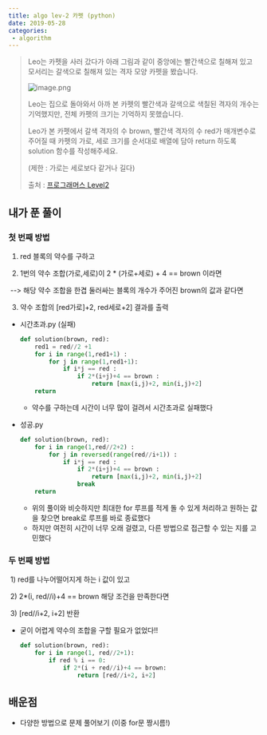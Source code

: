 ```yaml
---
title: algo lev-2 카펫 (python)
date: 2019-05-28
categories:
 - algorithm
---
```






> Leo는 카펫을 사러 갔다가 아래 그림과 같이 중앙에는 빨간색으로 칠해져 있고 모서리는 갈색으로 칠해져 있는 격자 모양 카펫을 봤습니다.
>
> ![image.png](https://grepp-programmers.s3.amazonaws.com/files/ybm/7c94563a35/2ff27ac9-97d0-43a9-9cf8-a344b8e7912e.png)
>
> Leo는 집으로 돌아와서 아까 본 카펫의 빨간색과 갈색으로 색칠된 격자의 개수는 기억했지만, 전체 카펫의 크기는 기억하지 못했습니다.
>
> Leo가 본 카펫에서 갈색 격자의 수 brown, 빨간색 격자의 수 red가 매개변수로 주어질 때 카펫의 가로, 세로 크기를 순서대로 배열에 담아 return 하도록 solution 함수를 작성해주세요.
>
> (제한 : 가로는 세로보다 같거나 길다)
>
> 
>
> 출처 : [프로그래머스 Level2](https://programmers.co.kr/learn/challenges?tab=all_challenges)





## 내가 푼 풀이



### 첫 번째 방법

1) red 블록의 약수를 구하고

2) 1번의 약수 조합(가로,세로)이 2 * (가로+세로) + 4 == brown 이라면

​		--> 해당 약수 조합을 한겹 둘러싸는 블록의 개수가 주어진 brown의 값과 같다면

3) 약수 조합의 [red가로]+2, red세로+2] 결과를 출력



- 시간초과.py (실패)

  ```python
  def solution(brown, red):
      red1 = red//2 +1    
      for i in range(1,red1+1) :
          for j in range(1,red1+1):
              if i*j == red :
                  if 2*(i+j)+4 == brown :
                      return [max(i,j)+2, min(i,j)+2]
      return 
  ```
  
  - 약수를 구하는데 시간이 너무 많이 걸려서 시간초과로 실패했다



- 성공.py

  ```python
  def solution(brown, red):
      for i in range(1,red//2+2) :
          for j in reversed(range(red//i+1)) :
              if i*j == red :
                  if 2*(i+j)+4 == brown :
                      return [max(i,j)+2, min(i,j)+2]
                  break
      return
  ```


  - 위의 풀이와 비슷하지만 최대한 for 루프를 적게 돌 수 있게 처리하고 원하는 값을 찾으면 break로 루프를 바로 종료했다
  - 하지만 여전히 시간이 너무 오래 걸렸고, 다른 방법으로 접근할 수 있는 지를 고민했다



### 두 번째 방법

​	1) red를 나누어떨어지게 하는 i 값이 있고

​	2) 2*(i, red//i)+4 == brown 해당 조건을 만족한다면

​	3) [red//i+2, i+2] 반환



- 굳이 어렵게 약수의 조합을 구할 필요가 없었다!!

  ```python
  def solution(brown, red):
      for i in range(1, red//2+1):
          if red % i == 0:
              if 2*(i + red//i)+4 == brown:
                  return [red//i+2, i+2]
  ```

  



## 배운점

- 다양한 방법으로 문제 풀어보기 (이중 for문 짱시름!)
